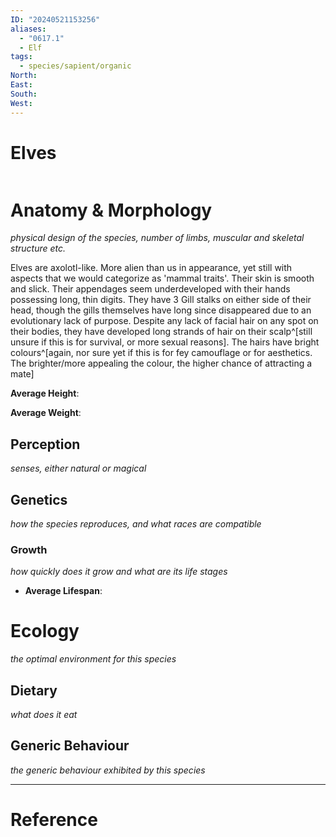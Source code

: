```yaml
---
ID: "20240521153256"
aliases:
  - "0617.1"
  - Elf
tags:
  - species/sapient/organic
North: 
East: 
South: 
West:
---
```

# Elves

```toc
```

# Anatomy & Morphology

*physical design of the species, number of limbs, muscular and skeletal structure etc.*

Elves are axolotl-like. More alien than us in appearance, yet still with aspects that we would categorize as 'mammal traits'. Their skin is smooth and slick. Their appendages seem underdeveloped with their hands possessing long, thin digits. They have 3 Gill stalks on either side of their head, though the gills themselves have long since disappeared due to an evolutionary lack of purpose. Despite any lack of facial hair on any spot on their bodies, they have developed long strands of hair on their scalp^[still unsure if this is for survival, or more sexual reasons]. The hairs have bright colours^[again, nor sure yet if this is for fey camouflage or for aesthetics. The brighter/more appealing the colour, the higher chance of attracting a mate]

**Average Height**:

**Average Weight**:

## Perception

*senses, either natural or magical*

## Genetics

*how the species reproduces, and what races are compatible*

### Growth

*how quickly does it grow and what are its life stages*

- **Average Lifespan**:

# Ecology

*the optimal environment for this species*

## Dietary

*what does it eat*

## Generic Behaviour

*the generic behaviour exhibited by this species*


---

# Reference
